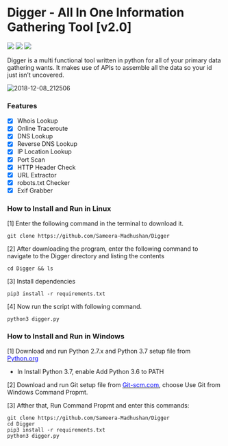 # Digger - All In One Information Gathering Tool [v2.0]
<img src="https://img.shields.io/aur/license/yaourt.svg"> <img src="https://img.shields.io/badge/python-3.x-brightgreen.svg"> <img src="https://img.shields.io/badge/release-v2.0-red.svg"> 

Digger is a multi functional tool written in python for all of your primary data gathering wants. It makes use of APIs to assemble all the data so your id just isn’t uncovered.

![2018-12-08_212506](https://user-images.githubusercontent.com/35377569/49687872-cca1f180-fb2f-11e8-8f14-40ff0762cf79.jpg)


### Features
- [x] Whois Lookup
- [x] Online Traceroute
- [x] DNS Lookup
- [x] Reverse DNS Lookup
- [x] IP Location Lookup 
- [x] Port Scan
- [x] HTTP Header Check
- [x] URL Extractor
- [x] robots.txt Checker
- [x] Exif Grabber

### How to Install and Run in Linux
[1] Enter the following command in the terminal to download it.

`git clone https://github.com/Sameera-Madhushan/Digger`

[2] After downloading the program, enter the following command to navigate to the Digger directory and listing the contents

`cd Digger && ls`

[3] Install dependencies 

`pip3 install -r requirements.txt`

[4] Now run the script with following command.

`python3 digger.py`

### How to Install and Run in Windows
[1] Download and run Python 2.7.x and Python 3.7 setup file from <a href="https://python.org" target="_blank"><span style="color: blue">Python.org</span></a>
  - In Install Python 3.7, enable Add Python 3.6 to PATH
  
[2] Download and run Git setup file from <a href="https://git-scm.com/" target="_blank"><span style="color: blue">Git-scm.com</span></a>, choose Use Git from Windows Command Propmt.

[3] Afther that, Run Command Propmt and enter this commands:

```
git clone https://github.com/Sameera-Madhushan/Digger
cd Digger
pip3 install -r requirements.txt
python3 digger.py
```








